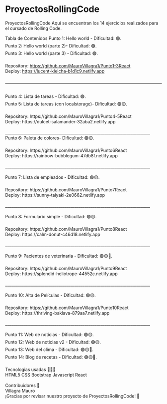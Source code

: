 # ProyectosRollingCode
ProyectosRollingCode Aqui se encuentran los 14 ejercicios realizados para el cursado de Rolling Code.

Tabla de Contenidos
Punto 1: Hello world - Dificultad:  🟢.<br>
Punto 2: Hello world (parte 2)- Dificultad:  🟢.<br>
Punto 3: Hello world (parte 3) - Dificultad:  🟢.<br>
<br>
Repository: https://github.com/MauroVillagra1/Punto1-3React<br>
Deploy: https://lucent-kleicha-b1d1c9.netlify.app<br>
<br>
_________________________________________________________________________
<br>
Punto 4: Lista de tareas - Dificultad:  🟢.<br>
Punto 5: Lista de tareas (con localstorage)- Dificultad:  🟢🟡.<br>
<br>
Repository: https://github.com/MauroVillagra1/Punto4-5React<br>
Deploy: https://dulcet-salamander-32aba2.netlify.app<br>
<br>
_________________________________________________________________________
<br>
Punto 6: Paleta de colores- Dificultad:  🟢🟡.<br>
<br>
Repository: https://github.com/MauroVillagra1/Punto6React<br>
Deploy: https://rainbow-bubblegum-47db8f.netlify.app<br>
<br>
_________________________________________________________________________<br>
<br>
Punto 7: Lista de empleados - Dificultad:  🟢🟡.<br>
<br>
Repository: https://github.com/MauroVillagra1/Punto7React<br>
Deploy: https://sunny-taiyaki-2e0662.netlify.app<br>
<br>
_________________________________________________________________________<br>
<br>
Punto 8: Formulario simple - Dificultad:  🟢🟡.<br>
<br>
Repository: https://github.com/MauroVillagra1/Punto8React<br>
Deploy: https://calm-donut-c46d18.netlify.app<br>
<br>
_________________________________________________________________________<br>
<br>
Punto 9: Pacientes de veterinaria - Dificultad:  🟢🟡🔴.<br>
<br>
Repository: https://github.com/MauroVillagra1/Punto9React<br>
Deploy: https://splendid-heliotrope-44552c.netlify.app<br>
<br>
_________________________________________________________________________<br>
<br>
Punto 10: Alta de Películas - Dificultad:  🟢🟡.<br>
<br>
Repository: https://github.com/MauroVillagra1/Punto10React<br>
Deploy: https://thriving-baklava-879aa7.netlify.app<br>
<br>
_________________________________________________________________________<br>
<br>
Punto 11: Web de noticias - Dificultad:  🟢🟡.<br>
Punto 12: Web de noticias v2 - Dificultad:  🟢🟡.<br>
Punto 13: Web del clima - Dificultad:  🟢🟡🔴.<br>
Punto 14: Blog de recetas - Dificultad:  🟢🟡🔴.<br>
<br>
Tecnologias usadas 👩🏻‍💻<br>
HTML5 CSS Bootstrap Javascript React<br>
<br>
Contribuidores 👥<br>
Villagra Mauro<br>
¡Gracias por revisar nuestro proyecto de ProyectosRollingCode! 🙌<br>